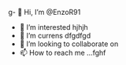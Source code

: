 g- 👋 Hi, I’m @EnzoR91
- 👀 I’m interested hjhjh
- 🌱 I’m currens dfgdfgd
- 💞️ I’m looking to collaborate on
- 📫 How to reach me ...fghf

<!---
EnzoR91/EnzoR91 is a ✨ special ✨ repository because its `README.md` (this file) appears on your GitHub profile.
You can click the Preview link to take a look at your changes.
--->
